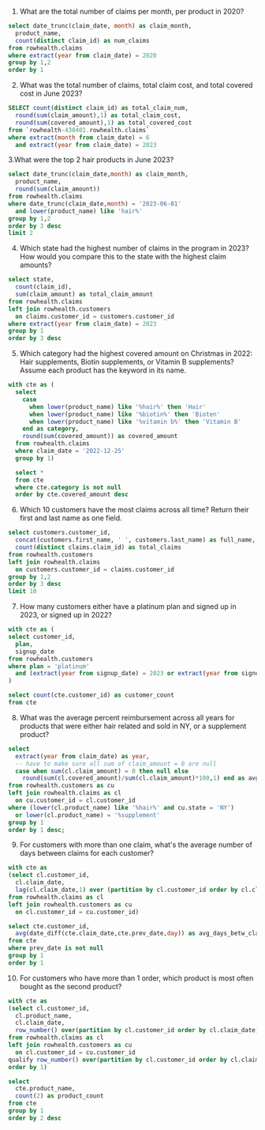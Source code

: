 1. What are the total number of claims per month, per product in 2020?

```sql
select date_trunc(claim_date, month) as claim_month,
  product_name,
  count(distinct claim_id) as num_claims
from rowhealth.claims
where extract(year from claim_date) = 2020
group by 1,2
order by 1
```

2. What was the total number of claims, total claim cost, and total covered cost in June 2023?

```sql
SELECT count(distinct claim_id) as total_claim_num,
  round(sum(claim_amount),1) as total_claim_cost,
  round(sum(covered_amount),1) as total_covered_cost
from `rowhealth-430401.rowhealth.claims`
where extract(month from claim_date) = 6
  and extract(year from claim_date) = 2023
```

3.What were the top 2 hair products in June 2023? 

```sql
select date_trunc(claim_date,month) as claim_month,
  product_name,
  round(sum(claim_amount))
from rowhealth.claims
where date_trunc(claim_date,month) = '2023-06-01'
  and lower(product_name) like 'hair%'
group by 1,2
order by 3 desc
limit 2
```

4. Which state had the highest number of claims in the program in 2023? How would you compare this to the state with the highest claim amounts?

```sql
select state,
  count(claim_id),
  sum(claim_amount) as total_claim_amount
from rowhealth.claims 
left join rowhealth.customers
  on claims.customer_id = customers.customer_id
where extract(year from claim_date) = 2023
group by 1
order by 3 desc
```

5. Which category had the highest covered amount on Christmas in 2022: Hair supplements, Biotin supplements, or Vitamin B supplements? Assume each product has the keyword in its name.

```sql
with cte as (
  select
    case 
      when lower(product_name) like '%hair%' then 'Hair'
      when lower(product_name) like '%biotin%' then 'Bioten'
      when lower(product_name) like '%vitamin b%' then 'Vitamin B'
    end as category,
    round(sum(covered_amount)) as covered_amount
  from rowhealth.claims
  where claim_date = '2022-12-25'
  group by 1)

  select *
  from cte
  where cte.category is not null
  order by cte.covered_amount desc
  ```

6. Which 10 customers have the most claims across all time? Return their first and last name as one field.

```sql
select customers.customer_id,
  concat(customers.first_name, ' ', customers.last_name) as full_name,
  count(distinct claims.claim_id) as total_claims
from rowhealth.customers
left join rowhealth.claims
  on customers.customer_id = claims.customer_id
group by 1,2
order by 3 desc
limit 10
```

7. How many customers either have a platinum plan and signed up in 2023, or signed up in 2022?

```sql
with cte as (
select customer_id,
  plan,
  signup_date
from rowhealth.customers
where plan = 'platinum'
  and (extract(year from signup_date) = 2023 or extract(year from signup_date) = 2022)
)

select count(cte.customer_id) as customer_count
from cte
```

8. What was the average percent reimbursement across all years for products that were either hair related and sold in NY, or a supplement product?

```sql
select
  extract(year from claim_date) as year,
  -- have to make sure all sum of claim_amount = 0 are null
  case when sum(cl.claim_amount) = 0 then null else
    round(sum(cl.covered_amount)/sum(cl.claim_amount)*100,1) end as avg_reimbursement
from rowhealth.customers as cu
left join rowhealth.claims as cl
  on cu.customer_id = cl.customer_id
where (lower(cl.product_name) like '%hair%' and cu.state = 'NY')
  or lower(cl.product_name) = '%supplement'
group by 1
order by 1 desc;
```

9. For customers with more than one claim, what's the average number of days between claims for each customer?

```sql
with cte as
(select cl.customer_id,
  cl.claim_date,
  lag(cl.claim_date,1) over (partition by cl.customer_id order by cl.claim_date) as prev_date
from rowhealth.claims as cl
left join rowhealth.customers as cu
  on cl.customer_id = cu.customer_id)

select cte.customer_id,
  avg(date_diff(cte.claim_date,cte.prev_date,day)) as avg_days_betw_claims
from cte
where prev_date is not null
group by 1
order by 1
```

10. For customers who have more than 1 order, which product is most often bought as the second product?

```sql
with cte as 
(select cl.customer_id,
  cl.product_name,
  cl.claim_date,
  row_number() over(partition by cl.customer_id order by cl.claim_date)
from rowhealth.claims as cl
left join rowhealth.customers as cu
  on cl.customer_id = cu.customer_id
qualify row_number() over(partition by cl.customer_id order by cl.claim_date) = 2
order by 1)

select
  cte.product_name,
  count(2) as product_count
from cte
group by 1
order by 2 desc
```



